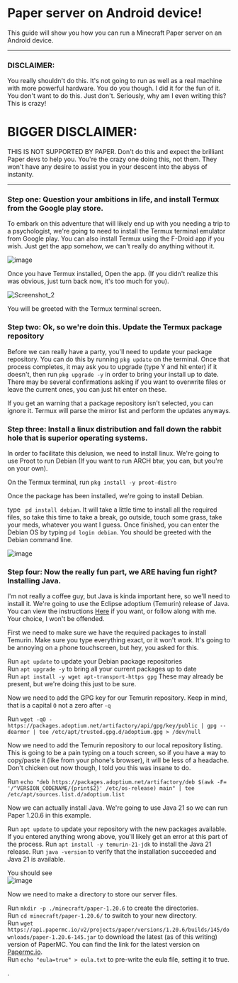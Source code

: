 # Paper server on Android device!

This guide will show you how you can run a Minecraft Paper server on an Android device.

----------------

### DISCLAIMER: 
You really shouldn't do this. It's not going to run as well as a real machine with more powerful hardware. You do you though. I did it for the fun of it. You don't want to do this. Just don't. Seriously, why am I even writing this? This is crazy!

# BIGGER DISCLAIMER: 
THIS IS NOT SUPPORTED BY PAPER. Don't do this and expect the brilliant Paper devs to help you. You're the crazy one doing this, not them. They won't have any desire to assist you in your descent into the abyss of instanity.

----------------

### Step one: Question your ambitions in life, and install Termux from the Google play store.

To embark on this adventure that will likely end up with you needing a trip to a psychologist, we're going to need to install the Termux terminal emulator from Google play. You can also install Termux using the F-Droid app if you wish. Just get the app somehow, we can't really do anything without it.

![image](https://github.com/Jadan1213/paper_on_android/assets/68805162/d51d4c7c-bc65-44d3-ab78-6074541c2ed8)

Once you have Termux installed, Open the app. (If you didn't realize this was obvious, just turn back now, it's too much for you).

![Screenshot_2](https://github.com/Jadan1213/paper_on_android/assets/68805162/9d1691d6-4e3c-4a99-a6b3-aae5bd46ae0d)

You will be greeted with the Termux terminal screen.

### Step two: Ok, so we're doin this. Update the Termux package repository

Before we can really have a party, you'll need to update your package repository. You can do this by running ```pkg update``` on the terminal. Once that process completes, it may ask you to upgrade (type Y and hit enter) if it doesn't, then run ```pkg upgrade -y``` in order to bring your install up to date. There may be several confirmations asking if you want to overwrite files or leave the current ones, you can just hit enter on these.

If you get an warning that a package repository isn't selected, you can ignore it. Termux will parse the mirror list and perform the updates anyways.

### Step three: Install a linux distribution and fall down the rabbit hole that is superior operating systems.

In order to facilitate this delusion, we need to install linux. We're going to use Proot to run Debian (If you want to run ARCH btw, you can, but you're on your own).

On the Termux terminal, run ```pkg install -y proot-distro```

Once the package has been installed, we're going to install Debian.

type ``` pd install debian```. It will take a little time to install all the required files, so take this time to take a break, go outside, touch some grass, take your meds, whatever you want I guess. Once finished, you can enter the Debian OS by typing ```pd login debian```. You should be greeted with the Debian command line.

![image](https://github.com/Jadan1213/paper_on_android/assets/68805162/b62f8370-8c2b-47bb-935b-7baf266a9685)

### Step four: Now the really fun part, we ARE having fun right? Installing Java.

I'm not really a coffee guy, but Java is kinda important here, so we'll need to install it. We're going to use the Eclipse adoptium (Temurin) release of Java. You can view the instructions [Here](https://adoptium.net/installation/linux/) if you want, or follow along with me. Your choice, I won't be offended.

First we need to make sure we have the required packages to install Temurin. Make sure you type everything exact, or it won't work. It's going to be annoying on a phone touchscreen, but hey, you asked for this.

Run ```apt update``` to update your Debian package repositories\
Run ```apt upgrade -y``` to bring all your current packages up to date\
Run ```apt install -y wget apt-transport-https gpg``` These may already be present, but we're doing this just to be sure.

Now we need to add the GPG key for our Temurin repository. Keep in mind, that is a capital `O` not a zero after `-q`

Run ```wget -qO - https://packages.adoptium.net/artifactory/api/gpg/key/public | gpg --dearmor | tee /etc/apt/trusted.gpg.d/adoptium.gpg > /dev/null```

Now we need to add the Temurin repository to our local repository listing. This is going to be a pain typing on a touch screen, so if you have a way to copy/paste it (like from your phone's browser), it will be less of a headache. Don't chicken out now though, I told you this was insane to do.

Run ```echo "deb https://packages.adoptium.net/artifactory/deb $(awk -F= '/^VERSION_CODENAME/{print$2}' /etc/os-release) main" | tee /etc/apt/sources.list.d/adoptium.list```

Now we can actually install Java. We're going to use Java 21 so we can run Paper 1.20.6 in this example.

Run ```apt update``` to update your repository with the new packages available. If you entered anything wrong above, you'll likely get an error at this part of the process. 
Run ```apt install -y temurin-21-jdk``` to install the Java 21 release.
Run ```java -version``` to verify that the installation succeeded and Java 21 is available.

You should see\
![image](https://github.com/Jadan1213/paper_on_android/assets/68805162/cbd3251a-f9e1-4949-ac5d-857c31b6f84e)

Now we need to make a directory to store our server files.

Run ```mkdir -p ./minecraft/paper-1.20.6``` to create the directories.\
Run ```cd minecraft/paper-1.20.6/``` to switch to your new directory.\
Run ```wget https://api.papermc.io/v2/projects/paper/versions/1.20.6/builds/145/downloads/paper-1.20.6-145.jar``` to download the latest (as of this writing) version of PaperMC. You can find the link for the latest version on [Papermc.io](https://papermc.io/downloads/paper).\
Run ```echo "eula=true" > eula.txt``` to pre-write the eula file, setting it to true.

.



